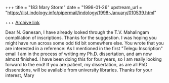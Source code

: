 +++
title = "183 Mary Storm"
date = "1998-01-26"
upstream_url = "https://list.indology.info/pipermail/indology/1998-January/010539.html"

+++
[Archive link](https://list.indology.info/pipermail/indology/1998-January/010539.html)

Dear N. Ganesan,
I have already looked through the T.V. Mahalingam complilation of
inscriptions. Thanks for the suggestion. I was hoping you might have run
across some odd tid bit somewhere else.
You wrote that you are interested in a reference: As I mentioned in the
first "Telegu Inscription" email I am in the process of writing my Ph.D.
dissertation, and am now almost finished. I have been doing this for
four years, so I am really looking forward to the end! If you are
patient, my dissertation, as are all PhD disserations, will be available
from university libraries.
Thanks for your interest,
Mary



